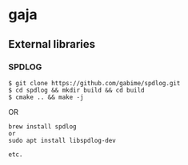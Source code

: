 # gaja



## External libraries
### SPDLOG
```
$ git clone https://github.com/gabime/spdlog.git
$ cd spdlog && mkdir build && cd build
$ cmake .. && make -j
```
OR
``` 
brew install spdlog
or
sudo apt install libspdlog-dev

etc.
```

